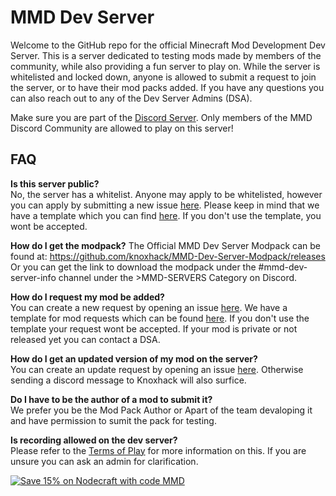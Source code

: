 # MMD Dev Server
Welcome to the GitHub repo for the official Minecraft Mod Development Dev Server. This is a server dedicated to testing mods made by members of the community, while also providing a fun server to play on. While the server is whitelisted and locked down, anyone is allowed to submit a request to join the server, or to have their mod packs added. If you have any questions you can also reach out to any of the Dev Server Admins (DSA). 

Make sure you are part of the [Discord Server](http://discord.mcmoddev.com/). Only members of the MMD Discord Community are allowed to play on this server!

## FAQ
**Is this server public?**    
No, the server has a whitelist. Anyone may apply to be whitelisted, however you can apply by submitting a new issue [here](https://github.com/MinecraftModDevelopment/MMD-Dev-Server/issues). Please keep in mind that we have a template which you can find [here](https://github.com/MinecraftModDevelopment/MMD-Dev-Server/blob/master/WHITELIST.md). If you don't use the template, you wont be accepted. 

**How do I get the modpack?**
The Official MMD Dev Server Modpack can be found at: 
https://github.com/knoxhack/MMD-Dev-Server-Modpack/releases
Or you can get the link to download the modpack under the #mmd-dev-server-info channel under the >MMD-SERVERS Category on Discord.     

**How do I request my mod be added?**    
You can create a new request by opening an issue [here](https://github.com/MinecraftModDevelopment/MMD-Dev-Server/issues). We have a template for mod requests which can be found [here](https://github.com/MinecraftModDevelopment/MMD-Dev-Server/blob/master/MOD_REQUEST.md). If you don't use the template your request wont be accepted. If your mod is private or not released yet you can contact a DSA. 

**How do I get an updated version of my mod on the server?**    
You can create an update request by opening an issue [here](https://github.com/MinecraftModDevelopment/MMD-Dev-Server/issues). Otherwise sending a discord message to Knoxhack will also surfice.

**Do I have to be the author of a mod to submit it?**     
We prefer you be the Mod Pack Author or Apart of the team devaloping it and have permission to sumit the pack for testing.

**Is recording allowed on the dev server?**    
Please refer to the [Terms of Play](https://github.com/MinecraftModDevelopment/MMD-Dev-Server/blob/master/TERMS.md) for more information on this. If you are unsure you can ask an admin for clarification.

[![Save 15% on Nodecraft with code MMD](http://mcmoddev.com/img/nodecraft.jpg)](https://nodecraft.com/?utm_source=MMD&utm_medium=mcmoddev.com)
